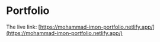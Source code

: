 # Portfolio

The live link: [https://mohammad-imon-portfolio.netlify.app/](https://mohammad-imon-portfolio.netlify.app/)